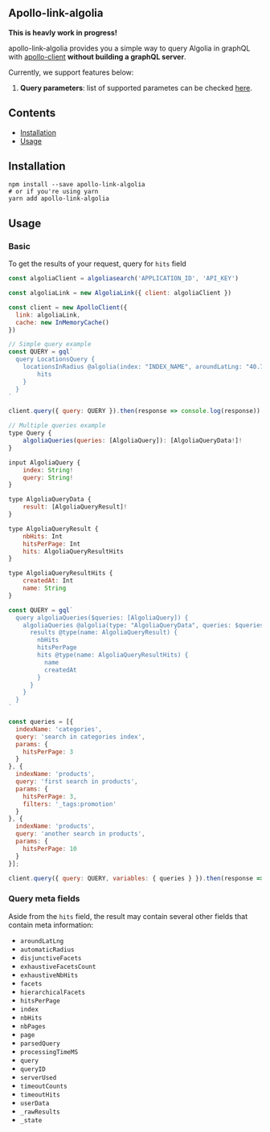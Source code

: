 ## Apollo-link-algolia
**This is heavly work in progress!**

apollo-link-algolia provides you a simple way to query Algolia in graphQL with [apollo-client](https://www.apollographql.com/client/) **without building a graphQL server**.

Currently, we support features below:

1. **Query parameters**: list of supported parametes can be checked [here](https://github.com/algolia/algoliasearch-helper-js#query-parameters).

## Contents
* [Installation](#installation)
* [Usage](#Usage)

## Installation

```shell
npm install --save apollo-link-algolia
# or if you're using yarn
yarn add apollo-link-algolia
```

## Usage
### Basic

To get the results of your request, query for `hits` field

```js
const algoliaClient = algoliasearch('APPLICATION_ID', 'API_KEY')

const algoliaLink = new AlgoliaLink({ client: algoliaClient })

const client = new ApolloClient({
  link: algoliaLink,
  cache: new InMemoryCache()
})

// Simple query example
const QUERY = gql`
  query LocationsQuery {
    locationsInRadius @algolia(index: "INDEX_NAME", aroundLatLng: "40.71, -74.01", aroundRadius: 1000) {
        hits
    }
  }
`

client.query({ query: QUERY }).then(response => console.log(response))

// Multiple queries example
type Query {
    algoliaQueries(queries: [AlgoliaQuery]): [AlgoliaQueryData!]!
}

input AlgoliaQuery {
    index: String!
    query: String!
}

type AlgoliaQueryData {
    result: [AlgoliaQueryResult]!
}

type AlgoliaQueryResult {
    nbHits: Int
    hitsPerPage: Int
    hits: AlgoliaQueryResultHits
}

type AlgoliaQueryResultHits {
    createdAt: Int
    name: String
}

const QUERY = gql`
  query algoliaQueries($queries: [AlgoliaQuery]) {
    algoliaQueries @algolia(type: "AlgoliaQueryData", queries: $queries) {
      results @type(name: AlgoliaQueryResult) {
        nbHits
        hitsPerPage
        hits @type(name: AlgoliaQueryResultHits) {
          name
          createdAt
        }
      }
    }
  }
`

const queries = [{
  indexName: 'categories',
  query: 'search in categories index',
  params: {
    hitsPerPage: 3
  }
}, {
  indexName: 'products',
  query: 'first search in products',
  params: {
    hitsPerPage: 3,
    filters: '_tags:promotion'
  }
}, {
  indexName: 'products',
  query: 'another search in products',
  params: {
    hitsPerPage: 10
  }
}];

client.query({ query: QUERY, variables: { queries } }).then(response => console.log(response))
```

### Query meta fields
Aside from the `hits` field, the result may contain several other fields that contain meta information:
* `aroundLatLng`
* `automaticRadius`
* `disjunctiveFacets`
* `exhaustiveFacetsCount`
* `exhaustiveNbHits`
* `facets`
* `hierarchicalFacets`
* `hitsPerPage`
* `index`
* `nbHits`
* `nbPages`
* `page`
* `parsedQuery`
* `processingTimeMS`
* `query`
* `queryID`
* `serverUsed`
* `timeoutCounts`
* `timeoutHits`
* `userData`
* `_rawResults`
* `_state`
